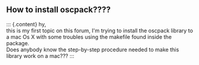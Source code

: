 ## How to install oscpack????

::: {.content}
hy,\
this is my first topic on this forum, I\'m trying to install the oscpack
library to a mac Os X with some troubles using the makefile found inside
the package.\
Does anybody know the step-by-step procedure needed to make this library
work on a mac???
:::
